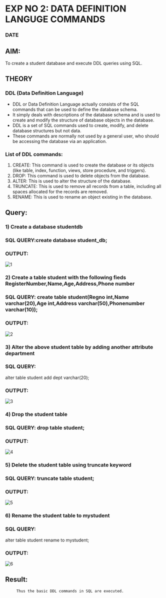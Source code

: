 # EXP NO 2: DATA DEFINITION LANGUGE COMMANDS 
### DATE
## AIM:
To create a student database and execute DDL queries using SQL.


## THEORY
### DDL (Data Definition Language)

* DDL or Data Definition Language actually consists of the SQL commands that can be used to define the database schema.
* It simply deals with descriptions of the database schema and is used to create and modify the structure of database objects in the database.
* DDL is a set of SQL commands used to create, modify, and delete database structures but not data.
* These commands are normally not used by a general user, who should be accessing the database via an application.

 
### List of DDL commands: 
1. CREATE: This command is used to create the database or its objects (like table, index, function, views, store procedure, and triggers).
2. DROP: This command is used to delete objects from the database.
3. ALTER: This is used to alter the structure of the database.
4. TRUNCATE: This is used to remove all records from a table, including all spaces allocated for the records are removed.
5. RENAME: This is used to rename an object existing in the database.

## Query:
### 1) Create a database studentdb
### SQL QUERY:create database student_db;
### OUTPUT:
![1](https://github.com/Reebak04/DBMS/assets/118364993/c15551ac-ef68-4663-a580-0c1fcbf8703c)

### 2) Create a table student with the following fieds RegisterNumber,Name,Age,Address,Phone number
### SQL QUERY: create table student(Regno int,Name varchar(20),Age int,Address varchar(50),Phonenumber varchar(10));
### OUTPUT:
![2](https://github.com/Reebak04/DBMS/assets/118364993/a5a4a3d5-2f02-4c59-8b01-42d1fb8aa565)

### 3) Alter the above student table by adding another attribute department
### SQL QUERY: 
alter table student
add dept varchar(20);
### OUTPUT:
![3](https://github.com/Reebak04/DBMS/assets/118364993/95ed4b16-5903-4326-96d0-b4ace6ca3a1b)

### 4) Drop the student table
### SQL QUERY: drop table student;
### OUTPUT:
![4](https://github.com/Reebak04/DBMS/assets/118364993/b32eeddc-b5ff-4f94-918e-931cd0bcf761)

### 5) Delete the student table using truncate keyword
### SQL QUERY: truncate table student;
### OUTPUT:
![5](https://github.com/Reebak04/DBMS/assets/118364993/8b5081e3-2a6b-469f-8372-2e610279df4c)

### 6) Rename the student table to mystudent
### SQL QUERY: 
alter table student
rename to mystudent;
### OUTPUT:
![6](https://github.com/Reebak04/DBMS/assets/118364993/ba6203d6-1507-44ca-a3c2-de7e46d3c328)

## Result:
         Thus the basic DDL commands in SQL are executed. 


